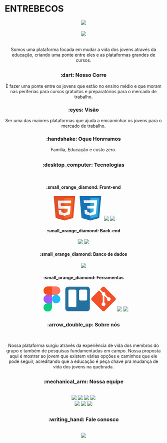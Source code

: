 # ENTREBECOS

<div align="center">
<img src="https://cdn.discordapp.com/attachments/1024884516076138608/1053147992162582589/Slice_1_19.png" width="500px">
</div>
<br>
<div align="center">
<img src="https://readme-typing-svg.herokuapp.com?font=Poppins&color=FF6F29&center=true&vCenter=true&lines=EntreBecos+a+Diamantes.">
<!-- https://readme-typing-svg.herokuapp.com?font=Poppins&color=2C67F2&center=true&vCenter=true&lines=-+Inove+conosco+e+v%C3%A1+al%C3%A9m.+- -->
</div>
<br>
<p align="center">Somos uma plataforma focada em mudar a vida dos jovens através da educação, criando uma ponte entre eles e as plataformas grandes de cursos.<p>

##

<h3 align="center">:dart: Nosso Corre</h3>
<div align="center"><p>È fazer uma ponte entre os jovens que estão no ensino médio e que moram nas periferias para cursos gratuitos e preparatórios para o mercado de trabalho.</p></div>

<h3 align="center">:eyes: Visão</h3>
<div align="center"><p>Ser uma das maiores plataformas que ajuda a emcaminhar os jovens para o mercado de trabalho.</p></div>

<h3 align="center">:handshake: Oque Honrramos</h3>
<div align="center"><p>Familia, Educação e custo zero.</p></div>

##

<h3 align="center">:desktop_computer:	Tecnologias</h3>
<br>
<div align="center">
  
<h4>:small_orange_diamond: Front-end<h4>
  <img src="https://raw.githubusercontent.com/devicons/devicon/master/icons/html5/html5-original.svg" width="80px">
  <img src="https://raw.githubusercontent.com/devicons/devicon/master/icons/css3/css3-original.svg" width="80px">
  <img src="https://icongr.am/devicon/javascript-original.svg?size=100&color=currentColor" width="80px">
  <img src="https://cdn.jsdelivr.net/gh/devicons/devicon/icons/bootstrap/bootstrap-original.svg"width="80""  />
  
<h4>:small_orange_diamond: Back-end<h4>
  <img src="https://icongr.am/devicon/java-original.svg?size=100&color=currentColor" width="80px">
  <img src="https://static-00.iconduck.com/assets.00/spring-icon-256x256-2efvkvky.png" width="80px">
  
<h4>:small_orange_diamond: Banco de dados<h4>
  <img src="https://icongr.am/devicon/mysql-original-wordmark.svg?size=100&color=currentColor" width="80px">
   
 <h4>:small_orange_diamond: Ferramentas<h4>
  <img src="https://raw.githubusercontent.com/devicons/devicon/master/icons/figma/figma-original.svg" width="80px">
   <img src="https://raw.githubusercontent.com/devicons/devicon/master/icons/trello/trello-plain.svg" width="80px">
   <img src="https://raw.githubusercontent.com/devicons/devicon/master/icons/git/git-plain.svg" width="80px">
    <img src="https://imagepng.org/wp-content/uploads/2017/08/whatsapp-icone-1.png" width="80px">
    <img src="https://logodownload.org/wp-content/uploads/2017/11/discord-logo-7-1.png" width="80px">
 </div>

##

<h3 align="center">:arrow_double_up: Sobre nós</h3>
<br>
<div align="center"><p>Nossa plataforma surgiu através da experiência de vida dos membros do grupo e também de pesquisas fundamentadas em campo. Nossa proposta aqui é mostrar ao jovem que existem várias opções e caminhos que ele pode seguir, acreditando que a educação é peça chave pra mudança de vida dos jovens na quebrada.</p></div>

##

<h3 align="center">:mechanical_arm: Nossa equipe</h3>
<br>
<div align="center">
<a href="https://www.linkedin.com/feed/update/urn:li:activity:7009324835575083008/"><img src="https://cdn.discordapp.com/attachments/1024884516076138608/1049899885694046238/Daniel_imagem.png" width="150px"></a>
<a href="https://www.linkedin.com/in/gabriel-silva-pacheco"><img src="https://cdn.discordapp.com/attachments/1024884516076138608/1049900669399728148/Gabriel_imagem.png" width="150px"></a>
<a href="https://www.linkedin.com/in/jhonatha-daniel-a10640207"><img src="https://cdn.discordapp.com/attachments/1024884516076138608/1049901034367107082/Jhonatha_imagem_1.png" width="150px"></a>
<a href="https://www.linkedin.com/in/matias-alves-110940236"><img src="https://cdn.discordapp.com/attachments/1024884516076138608/1049901491395252324/Matias_imagem.png" width="150px"></a>
<br>
<a href="https://www.linkedin.com/in/weslei-silva-7b8460250/"><img src="https://cdn.discordapp.com/attachments/1024884516076138608/1049902028740116490/Weslei_imagem.png" width="150px"></a>
<a href="lucas"><img src="https://cdn.discordapp.com/attachments/1024884516076138608/1049902415417192519/Lucas_imagem.png" width="150px"></a>
<a href="https://www.linkedin.com/in/enzo-serikawa-3270541a0/"><img src="https://cdn.discordapp.com/attachments/1024884516076138608/1049902754996428920/Enzo_imagem.png" width="150px"></a>
</div>

##

<h3 align="center">:writing_hand:	Fale conosco</h3>
<br>
<div align="center">
<a href="https://linktr.ee/entrebecos"><img src="https://leadsdigital.com.br/images/icons/linktree_512px.png" width="80px"></a>
</div>

